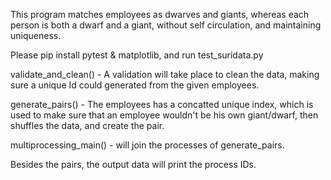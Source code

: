 This program matches employees as dwarves and giants,
whereas each person is both a dwarf and a giant, without self circulation, and maintaining uniqueness.



Please pip install pytest & matplotlib, and run test_suridata.py

validate_and_clean() - A validation will take place to clean the data, making sure a unique Id could generated from the given employees.


generate_pairs() - The employees has a concatted unique index, which is used to make sure that an employee wouldn't be his own giant/dwarf, then shuffles the data, and create the pair.


multiprocessing_main() - will join the processes of generate_pairs.


Besides the pairs, the output data will print the process IDs.

